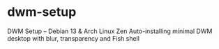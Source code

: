 # dwm-setup
DWM Setup – Debian 13 &amp; Arch Linux Zen Auto-installing minimal DWM desktop with blur, transparency and Fish shell 
